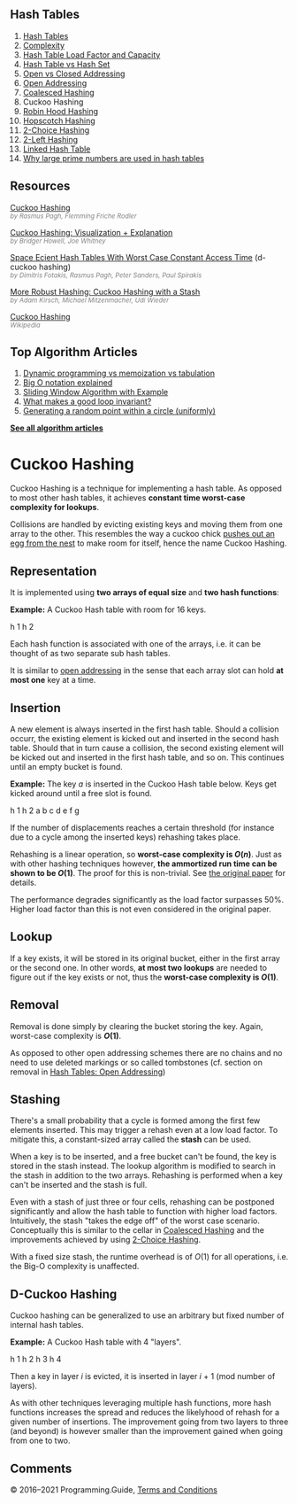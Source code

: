 



## Hash Tables

1.  [Hash Tables](hash-tables.html)
2.  [Complexity](hash-tables-complexity.html)
3.  [Hash Table Load Factor and Capacity](hash-table-load-factor-and-capacity.html)
4.  [Hash Table vs Hash Set](hash-table-vs-hash-set.html)
5.  [Open vs Closed Addressing](hash-tables-open-vs-closed-addressing.html)
6.  [Open Addressing](hash-tables-open-addressing.html)
7.  [Coalesced Hashing](coalesced-hashing.html)
8.  Cuckoo Hashing
9.  [Robin Hood Hashing](robin-hood-hashing.html)
10. [Hopscotch Hashing](hopscotch-hashing.html)
11. [2-Choice Hashing](2-choice-hashing.html)
12. [2-Left Hashing](2-left-hashing.html)
13. [Linked Hash Table](linked-hash-table.html)
14. [Why large prime numbers are used in hash tables](prime-numbers-in-hash-tables.html)

## Resources

[Cuckoo Hashing](https://www.cs.tau.ac.il/~shanir/advanced-seminar-data-structures-2009/bib/pagh01cuckoo.pdf)  
<span style="color: grey; font-style: italic; font-size: smaller">by Rasmus Pagh, Flemming Friche Rodler</span>

[Cuckoo Hashing: Visualization + Explanation](https://www.youtube.com/watch?v=OBuGqu2d4v4)  
<span style="color: grey; font-style: italic; font-size: smaller">by Bridger Howell, Joe Whitney</span>

[Space Ecient Hash Tables With Worst Case Constant Access Time](http://www.itu.dk/people/pagh/papers/d-cuckoo.pdf) (d-cuckoo hashing)  
<span style="color: grey; font-style: italic; font-size: smaller">by Dimitris Fotakis, Rasmus Pagh, Peter Sanders, Paul Spirakis</span>

[More Robust Hashing: Cuckoo Hashing with a Stash](https://www.eecs.harvard.edu/~michaelm/postscripts/esa2008full.pdf)  
<span style="color: grey; font-style: italic; font-size: smaller">by Adam Kirsch, Michael Mitzenmacher, Udi Wieder</span>

[Cuckoo Hashing](https://en.wikipedia.org/wiki/Cuckoo_hashing)  
<span style="color: grey; font-style: italic; font-size: smaller">Wikipedia</span>



## Top Algorithm Articles

1.  [Dynamic programming vs memoization vs tabulation](dynamic-programming-vs-memoization-vs-tabulation.html)
2.  [Big O notation explained](big-o-notation-explained.html)
3.  [Sliding Window Algorithm with Example](sliding-window-example.html)
4.  [What makes a good loop invariant?](what-makes-a-good-loop-invariant.html)
5.  [Generating a random point within a circle (uniformly)](random-point-within-circle.html)

[**See all algorithm articles**](algorithms.html)

# Cuckoo Hashing

Cuckoo Hashing is a technique for implementing a hash table. As opposed to most other hash tables, it achieves **constant time worst-case complexity for lookups**.

Collisions are handled by evicting existing keys and moving them from one array to the other. This resembles the way a cuckoo chick [pushes out an egg from the nest](https://www.youtube.com/watch?v=SO1WccH2_YM) to make room for itself, hence the name Cuckoo Hashing.

## Representation

It is implemented using **two arrays of equal size** and **two hash functions**:

**Example:** A Cuckoo Hash table with room for 16 keys.

h 1 h 2

Each hash function is associated with one of the arrays, i.e. it can be thought of as two separate sub hash tables.

It is similar to [open addressing](hash-tables-open-addressing.html) in the sense that each array slot can hold **at most one** key at a time.

## Insertion

A new element is always inserted in the first hash table. Should a collision occurr, the existing element is kicked out and inserted in the second hash table. Should that in turn cause a collision, the second existing element will be kicked out and inserted in the first hash table, and so on. This continues until an empty bucket is found.

**Example:** The key _a_ is inserted in the Cuckoo Hash table below. Keys get kicked around until a free slot is found.

h 1 h 2 a b c d e f g

If the number of displacements reaches a certain threshold (for instance due to a cycle among the inserted keys) rehashing takes place.

Rehashing is a linear operation, so **worst-case complexity is _O_(_n_)**. Just as with other hashing techniques however, **the ammortized run time can be shown to be _O_(1)**. The proof for this is non-trivial. See [the original paper](https://www.cs.tau.ac.il/~shanir/advanced-seminar-data-structures-2009/bib/pagh01cuckoo.pdf) for details.

The performance degrades significantly as the load factor surpasses 50%. Higher load factor than this is not even considered in the original paper.

## Lookup

If a key exists, it will be stored in its original bucket, either in the first array or the second one. In other words, **at most two lookups** are needed to figure out if the key exists or not, thus the **worst-case complexity is _O_(1)**.

## Removal

Removal is done simply by clearing the bucket storing the key. Again, worst-case complexity is **_O_(1)**.

As opposed to other open addressing schemes there are no chains and no need to use deleted markings or so called tombstones (cf. section on removal in [Hash Tables: Open Addressing](hash-tables-open-addressing.html))

## Stashing

There's a small probability that a cycle is formed among the first few elements inserted. This may trigger a rehash even at a low load factor. To mitigate this, a constant-sized array called the **stash** can be used.

When a key is to be inserted, and a free bucket can't be found, the key is stored in the stash instead. The lookup algorithm is modified to search in the stash in addition to the two arrays. Rehashing is performed when a key can't be inserted and the stash is full.

Even with a stash of just three or four cells, rehashing can be postponed significantly and allow the hash table to function with higher load factors. Intuitively, the stash "takes the edge off" of the worst case scenario. Conceptually this is similar to the cellar in [Coalesced Hashing](coalesced-hashing.html) and the improvements achieved by using [2-Choice Hashing](2-choice-hashing.html).

With a fixed size stash, the runtime overhead is of _O_(1) for all operations, i.e. the Big-O complexity is unaffected.

## D-Cuckoo Hashing

Cuckoo hashing can be generalized to use an arbitrary but fixed number of internal hash tables.

**Example:** A Cuckoo Hash table with 4 "layers".

h 1 h 2 h 3 h 4

Then a key in layer _i_ is evicted, it is inserted in layer <span class="no-wrap">*i* + 1</span> (mod number of layers).

As with other techniques leveraging multiple hash functions, more hash functions increases the spread and reduces the likelyhood of rehash for a given number of insertions. The improvement going from two layers to three (and beyond) is however smaller than the improvement gained when going from one to two.

## Comments



© 2016–2021 Programming.Guide, [Terms and Conditions](terms-and-conditions.html)

